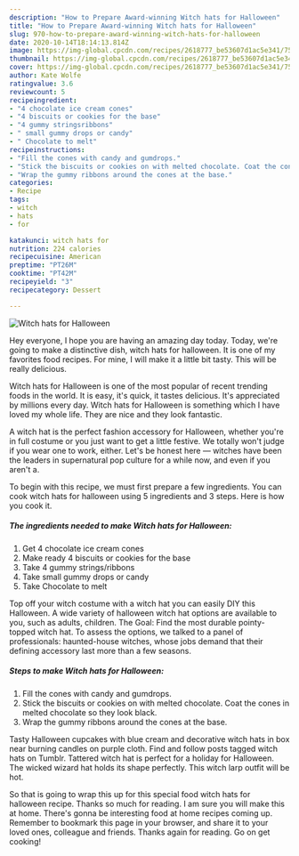 ```yaml
---
description: "How to Prepare Award-winning Witch hats for Halloween"
title: "How to Prepare Award-winning Witch hats for Halloween"
slug: 970-how-to-prepare-award-winning-witch-hats-for-halloween
date: 2020-10-14T18:14:13.814Z
image: https://img-global.cpcdn.com/recipes/2618777_be53607d1ac5e341/751x532cq70/witch-hats-for-halloween-recipe-main-photo.jpg
thumbnail: https://img-global.cpcdn.com/recipes/2618777_be53607d1ac5e341/751x532cq70/witch-hats-for-halloween-recipe-main-photo.jpg
cover: https://img-global.cpcdn.com/recipes/2618777_be53607d1ac5e341/751x532cq70/witch-hats-for-halloween-recipe-main-photo.jpg
author: Kate Wolfe
ratingvalue: 3.6
reviewcount: 5
recipeingredient:
- "4 chocolate ice cream cones"
- "4 biscuits or cookies for the base"
- "4 gummy stringsribbons"
- " small gummy drops or candy"
- " Chocolate to melt"
recipeinstructions:
- "Fill the cones with candy and gumdrops."
- "Stick the biscuits or cookies on with melted chocolate. Coat the cones in melted chocolate so they look black."
- "Wrap the gummy ribbons around the cones at the base."
categories:
- Recipe
tags:
- witch
- hats
- for

katakunci: witch hats for 
nutrition: 224 calories
recipecuisine: American
preptime: "PT26M"
cooktime: "PT42M"
recipeyield: "3"
recipecategory: Dessert

---
```



![Witch hats for Halloween](https://img-global.cpcdn.com/recipes/2618777_be53607d1ac5e341/751x532cq70/witch-hats-for-halloween-recipe-main-photo.jpg)

Hey everyone, I hope you are having an amazing day today. Today, we're going to make a distinctive dish, witch hats for halloween. It is one of my favorites food recipes. For mine, I will make it a little bit tasty. This will be really delicious.

Witch hats for Halloween is one of the most popular of recent trending foods in the world. It is easy, it's quick, it tastes delicious. It's appreciated by millions every day. Witch hats for Halloween is something which I have loved my whole life. They are nice and they look fantastic.

A witch hat is the perfect fashion accessory for Halloween, whether you&#39;re in full costume or you just want to get a little festive. We totally won&#39;t judge if you wear one to work, either. Let&#39;s be honest here — witches have been the leaders in supernatural pop culture for a while now, and even if you aren&#39;t a.


To begin with this recipe, we must first prepare a few ingredients. You can cook witch hats for halloween using 5 ingredients and 3 steps. Here is how you cook it.

<!--inarticleads1-->

##### The ingredients needed to make Witch hats for Halloween:

1. Get 4 chocolate ice cream cones
1. Make ready 4 biscuits or cookies for the base
1. Take 4 gummy strings/ribbons
1. Take  small gummy drops or candy
1. Take  Chocolate to melt


Top off your witch costume with a witch hat you can easily DIY this Halloween. A wide variety of halloween witch hat options are available to you, such as adults, children. The Goal: Find the most durable pointy-topped witch hat. To assess the options, we talked to a panel of professionals: haunted-house witches, whose jobs demand that their defining accessory last more than a few seasons. 

<!--inarticleads2-->

##### Steps to make Witch hats for Halloween:

1. Fill the cones with candy and gumdrops.
1. Stick the biscuits or cookies on with melted chocolate. Coat the cones in melted chocolate so they look black.
1. Wrap the gummy ribbons around the cones at the base.


Tasty Halloween cupcakes with blue cream and decorative witch hats in box near burning candles on purple cloth. Find and follow posts tagged witch hats on Tumblr. Tattered witch hat is perfect for a holiday for Halloween. The wicked wizard hat holds its shape perfectly. This witch larp outfit will be hot. 

So that is going to wrap this up for this special food witch hats for halloween recipe. Thanks so much for reading. I am sure you will make this at home. There's gonna be interesting food at home recipes coming up. Remember to bookmark this page in your browser, and share it to your loved ones, colleague and friends. Thanks again for reading. Go on get cooking!
